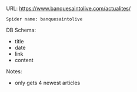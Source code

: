 URL: https://www.banquesaintolive.com/actualites/

    Spider name: banquesaintolive

DB Schema:
- title
- date
- link
- content

Notes:
- only gets 4 newest articles